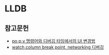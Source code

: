 # LLDB

## 참고문헌
- [po,p,v 명령어와 디버깅 타임에서의 UI 변경법](https://medium.com/wizeline-mobile/debugging-in-ios-40234caf52aa)
- [watch,column break point, networking 디버깅](https://meetup.nhncloud.com/posts/315)
